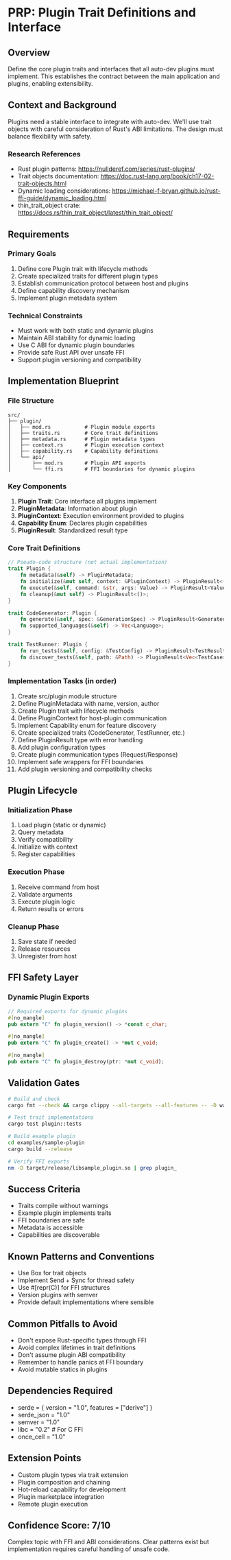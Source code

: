 # PRP: Plugin Trait Definitions and Interface

## Overview
Define the core plugin traits and interfaces that all auto-dev plugins must implement. This establishes the contract between the main application and plugins, enabling extensibility.

## Context and Background
Plugins need a stable interface to integrate with auto-dev. We'll use trait objects with careful consideration of Rust's ABI limitations. The design must balance flexibility with safety.

### Research References
- Rust plugin patterns: https://nullderef.com/series/rust-plugins/
- Trait objects documentation: https://doc.rust-lang.org/book/ch17-02-trait-objects.html
- Dynamic loading considerations: https://michael-f-bryan.github.io/rust-ffi-guide/dynamic_loading.html
- thin_trait_object crate: https://docs.rs/thin_trait_object/latest/thin_trait_object/

## Requirements

### Primary Goals
1. Define core Plugin trait with lifecycle methods
2. Create specialized traits for different plugin types
3. Establish communication protocol between host and plugins
4. Define capability discovery mechanism
5. Implement plugin metadata system

### Technical Constraints
- Must work with both static and dynamic plugins
- Maintain ABI stability for dynamic loading
- Use C ABI for dynamic plugin boundaries
- Provide safe Rust API over unsafe FFI
- Support plugin versioning and compatibility

## Implementation Blueprint

### File Structure
```
src/
├── plugin/
│   ├── mod.rs           # Plugin module exports
│   ├── traits.rs        # Core trait definitions
│   ├── metadata.rs      # Plugin metadata types
│   ├── context.rs       # Plugin execution context
│   ├── capability.rs    # Capability definitions
│   └── api/
│       ├── mod.rs       # Plugin API exports
│       └── ffi.rs       # FFI boundaries for dynamic plugins
```

### Key Components
1. **Plugin Trait**: Core interface all plugins implement
2. **PluginMetadata**: Information about plugin
3. **PluginContext**: Execution environment provided to plugins
4. **Capability Enum**: Declares plugin capabilities
5. **PluginResult**: Standardized result type

### Core Trait Definitions

```rust
// Pseudo-code structure (not actual implementation)
trait Plugin {
    fn metadata(&self) -> PluginMetadata;
    fn initialize(&mut self, context: &PluginContext) -> PluginResult<()>;
    fn execute(&self, command: &str, args: Value) -> PluginResult<Value>;
    fn cleanup(&mut self) -> PluginResult<()>;
}

trait CodeGenerator: Plugin {
    fn generate(&self, spec: &GenerationSpec) -> PluginResult<GeneratedCode>;
    fn supported_languages(&self) -> Vec<Language>;
}

trait TestRunner: Plugin {
    fn run_tests(&self, config: &TestConfig) -> PluginResult<TestResults>;
    fn discover_tests(&self, path: &Path) -> PluginResult<Vec<TestCase>>;
}
```

### Implementation Tasks (in order)
1. Create src/plugin module structure
2. Define PluginMetadata with name, version, author
3. Create Plugin trait with lifecycle methods
4. Define PluginContext for host-plugin communication
5. Implement Capability enum for feature discovery
6. Create specialized traits (CodeGenerator, TestRunner, etc.)
7. Define PluginResult type with error handling
8. Add plugin configuration types
9. Create plugin communication types (Request/Response)
10. Implement safe wrappers for FFI boundaries
11. Add plugin versioning and compatibility checks

## Plugin Lifecycle

### Initialization Phase
1. Load plugin (static or dynamic)
2. Query metadata
3. Verify compatibility
4. Initialize with context
5. Register capabilities

### Execution Phase
1. Receive command from host
2. Validate arguments
3. Execute plugin logic
4. Return results or errors

### Cleanup Phase
1. Save state if needed
2. Release resources
3. Unregister from host

## FFI Safety Layer

### Dynamic Plugin Exports
```rust
// Required exports for dynamic plugins
#[no_mangle]
pub extern "C" fn plugin_version() -> *const c_char;

#[no_mangle]
pub extern "C" fn plugin_create() -> *mut c_void;

#[no_mangle]
pub extern "C" fn plugin_destroy(ptr: *mut c_void);
```

## Validation Gates

```bash
# Build and check
cargo fmt --check && cargo clippy --all-targets --all-features -- -D warnings

# Test trait implementations
cargo test plugin::tests

# Build example plugin
cd examples/sample-plugin
cargo build --release

# Verify FFI exports
nm -D target/release/libsample_plugin.so | grep plugin_
```

## Success Criteria
- Traits compile without warnings
- Example plugin implements traits
- FFI boundaries are safe
- Metadata is accessible
- Capabilities are discoverable

## Known Patterns and Conventions
- Use Box<dyn Plugin> for trait objects
- Implement Send + Sync for thread safety
- Use #[repr(C)] for FFI structures
- Version plugins with semver
- Provide default implementations where sensible

## Common Pitfalls to Avoid
- Don't expose Rust-specific types through FFI
- Avoid complex lifetimes in trait definitions
- Don't assume plugin ABI compatibility
- Remember to handle panics at FFI boundary
- Avoid mutable statics in plugins

## Dependencies Required
- serde = { version = "1.0", features = ["derive"] }
- serde_json = "1.0"
- semver = "1.0"
- libc = "0.2"  # For C FFI
- once_cell = "1.0"

## Extension Points
- Custom plugin types via trait extension
- Plugin composition and chaining
- Hot-reload capability for development
- Plugin marketplace integration
- Remote plugin execution

## Confidence Score: 7/10
Complex topic with FFI and ABI considerations. Clear patterns exist but implementation requires careful handling of unsafe code.